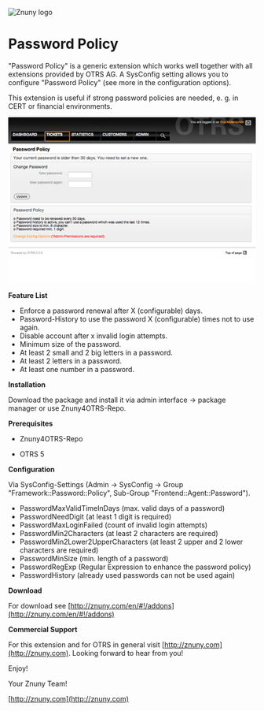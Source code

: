![Znuny logo](http://znuny.com/assets/images/logo_small.png)

Password Policy
===============
"Password Policy" is a generic extension which works well together with all extensions provided by OTRS AG. A SysConfig setting allows you to configure "Password Policy" (see more in the configuration options).

This extension is useful if strong password policies are needed, e. g. in CERT or financial environments.

![Screenshot SysConfig](https://github.com/znuny/Znuny4OTRS-PasswordPolicy/blob/master5/doc/en/screenshots/passwordpolicy.png)

**Feature List**

* Enforce a password renewal after X (configurable) days.
* Password-History to use the password X (configurable) times not to use again.
* Disable account after x invalid login attempts.
* Minimum size of the password.
* At least 2 small and 2 big letters in a password.
* At least 2 letters in a password.
* At least one number in a password.


**Installation**

Download the package and install it via admin interface -> package manager or use Znuny4OTRS-Repo.


**Prerequisites**

- Znuny4OTRS-Repo

- OTRS 5


**Configuration**

Via SysConfig-Settings (Admin -> SysConfig -> Group "Framework::Password::Policy", Sub-Group "Frontend::Agent::Password").

* PasswordMaxValidTimeInDays (max. valid days of a password)
* PasswordNeedDigit (at least 1 digit is required)
* PasswordMaxLoginFailed (count of invalid login attempts)
* PasswordMin2Characters (at least 2 characters are required)
* PasswordMin2Lower2UpperCharacters (at least 2 upper and 2 lower characters are required)
* PasswordMinSize (min. length of a password)
* PasswordRegExp (Regular Expression to enhance the password policy)
* PasswordHistory (already used passwords can not be used again)

**Download**

For download see [http://znuny.com/en/#!/addons](http://znuny.com/en/#!/addons)

**Commercial Support**

For this extension and for OTRS in general visit [http://znuny.com](http://znuny.com). Looking forward to hear from you!

Enjoy!

 Your Znuny Team!

 [http://znuny.com](http://znuny.com)
